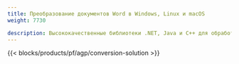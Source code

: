 ```yaml
---
title: Преобразование документов Word в Windows, Linux и macOS 
weight: 7730

description: Высококачественные библиотеки .NET, Java и C++ для обработки и преобразования документов Word.
---
```


{{< blocks/products/pf/agp/conversion-solution >}} 